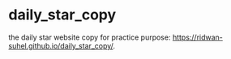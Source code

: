 # daily_star_copy
the daily star website copy for practice purpose: https://ridwan-suhel.github.io/daily_star_copy/.
